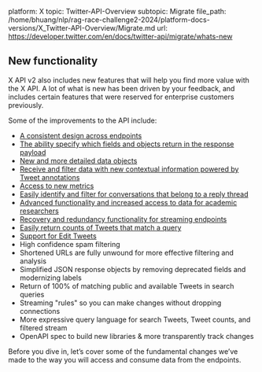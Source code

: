 platform: X
topic: Twitter-API-Overview
subtopic: Migrate
file_path: /home/bhuang/nlp/rag-race-challenge2-2024/platform-docs-versions/X_Twitter-API-Overview/Migrate.md
url: https://developer.twitter.com/en/docs/twitter-api/migrate/whats-new


## New functionality

X API v2 also includes new features that will help you find more value with the X API. A lot of what is new has been driven by your feedback, and includes certain features that were reserved for enterprise customers previously. 

Some of the improvements to the API include:

* [A consistent design across endpoints](https://developer.twitter.com/content/developer-twitter/en/docs/twitter-api/consistency)
* [The ability specify which fields and objects return in the response payload](https://developer.twitter.com/content/developer-twitter/en/docs/twitter-api/data-dictionary/using-fields-and-expansions)
* [New and more detailed data objects](https://developer.twitter.com/content/developer-twitter/en/docs/twitter-api/data-dictionary/introduction)
* [Receive and filter data with new contextual information powered by Tweet annotations](https://developer.twitter.com/content/developer-twitter/en/docs/twitter-api/annotations/overview)
* [Access to new metrics](https://developer.twitter.com/content/developer-twitter/en/docs/twitter-api/metrics)
* [Easily identify and filter for conversations that belong to a reply thread](https://developer.twitter.com/content/developer-twitter/en/docs/twitter-api/conversation-id)
* [Advanced functionality and increased access to data for academic researchers](https://developer.twitter.com/content/developer-twitter/en/products/twitter-api/academic-research)
* [Recovery and redundancy functionality for streaming endpoints](https://developer.twitter.com/content/developer-twitter/en/docs/twitter-api/tweets/filtered-stream/integrate/recovery-and-redundancy-features)
* [Easily return counts of Tweets that match a query](https://developer.twitter.com/content/developer-twitter/en/docs/twitter-api/tweets/counts/introduction)
* [Support for Edit Tweets](https://developer.twitter.com/en/docs/twitter-api/edit-tweets)
* High confidence spam filtering
* Shortened URLs are fully unwound for more effective filtering and analysis 
* Simplified JSON response objects by removing deprecated fields and modernizing labels
* Return of 100% of matching public and available Tweets in search queries
* Streaming "rules" so you can make changes without dropping connections
* More expressive query language for search Tweets, Tweet counts, and filtered stream
* OpenAPI spec to build new libraries & more transparently track changes  
      
    

Before you dive in, let’s cover some of the fundamental changes we’ve made to the way you will access and consume data from the endpoints.